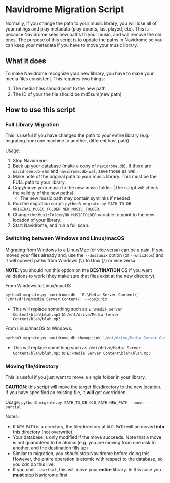 # Navidrome Migration Script

Normally, if you change the path to your music library, you will lose all of your ratings and play metadata (play counts, last played, etc).
This is because Navidrome sees new paths to your music, and will remove the old ones.
The purpose of this script is to update the paths in Navidrome so you can keep your metadata if you have to move your music library.

## What it does

To make Navidrome recognize your new library, you have to make your media files consistent.
This requires two things:

1. The media files should point to the new path
2. The ID of your the file should be md5sum(new path)

## How to use this script

### Full Library Migration

This is useful if you have changed the path to your entire library (e.g. migrating from one machine to another, different host path)

Usage:

1. Stop Navidrome.
2. Back up your database (make a copy of `navidrome.db`). If there are `navidrome.db-shm` and `navidrome.db-wal`, save those as well.
3. Make note of the original path to your music library. This must be the FULL path to your library.
4. Copy/move your music to the new music folder. (The script will check the validity of the new paths)
   - The new music path may contain symlinks if needed
5. Run the migration script: `python3 migrate.py PATH_TO_DB ORIGINAL_MUSIC_FOLDER NEW_MUSIC_FOLDER`.
6. Change the `MusicFolder`/`ND_MUSICFOLDER` variable to point to the new location of your library.
7. Start Navidrome, and run a full scan.

### Switching between Windows and Linux/macOS

Migrating from Windows to a Linux/Mac (or vice versa) can be a pain.
If you moved your files already and, use the `--dos2unix` option (or `--unix2dos`) and it will convert paths from Windows (`\`) to Unix (`/`) or vice versa.

**NOTE**: you should run this option on the **DESTINATION** OS if you want validations to work (they make sure that files exist at the new directory).

From Windows to Linux/macOS

```
python3 migrate.py navidrome.db  'E:\Media Server Content\' '/mnt/drive/Media Server Content/' --dos2unix
```

- This will replace something such as `E:\Media Server Content\blah\blah.mp3` to `/mnt/drive/Media Server Content/blah/blah.mp3`

From Linux/macOS to Windows:

```bash
python3 migrate.py navidrome.db changeLink '/mnt/drive/Media Server Content/' 'E:\Media Server Content\' --unix2dos
```

- This will replace something such as `/mnt/drive/Media Server Content/blah/blah.mp3` to `E:\Media Server Content\blah\blah.mp3`

### Moving file/directory

This is useful if you just want to move a single folder in your library.

**CAUTION**: this script will move the target file/directory to the new location.
If you have specified an existing file, it **will** get overridden.

Usage:
`python3 migrate.py PATH_TO_DB OLD_PATH NEW_PATH --move --partial`

Notes:

- If `NEW_PATH` is a directory, the file/directory at `OLD_PATH` will be moved **into** this directory (not overwrite).
- Your database is only modified if the move succeeds.
  Note that a move is not guaranteed to be atomic (e.g. you are moving from one disk to another, and the destination fills up)
- Similar to migration, you _should_ stop Navidrome before doing this.
  However, the entire operation is atomic with respect to the database, so you _can_ do this live.
- If you omit `--partial`, this will move your **entire** library. In this case you **must** stop Navidrome first
